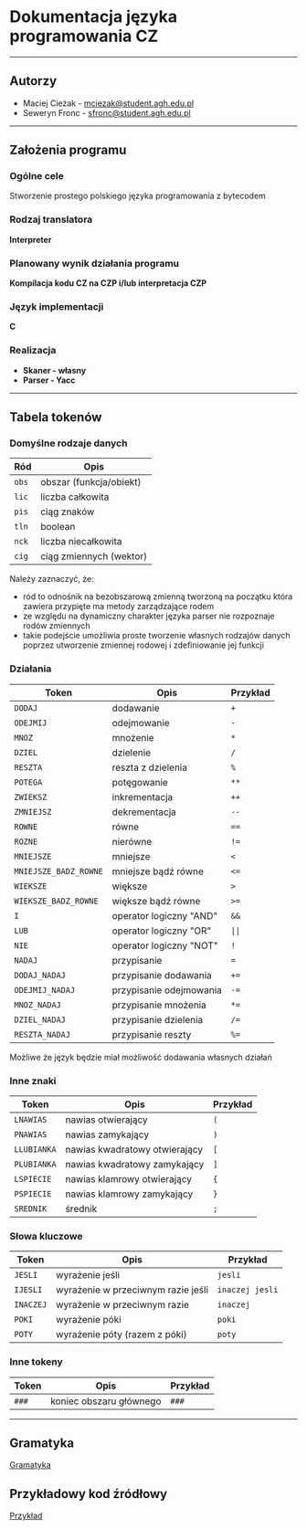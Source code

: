 # Dokumentacja języka programowania CZ

---

## Autorzy

- Maciej Cieżak - mciezak@student.agh.edu.pl
- Seweryn Fronc - sfronc@student.agh.edu.pl

---

## Założenia programu

### Ogólne cele

Stworzenie prostego polskiego języka programowania z bytecodem

### Rodzaj translatora

**Interpreter**

### Planowany wynik działania programu

**Kompilacja kodu CZ na CZP i/lub interpretacja CZP**

### Język implementacji

**C**

### Realizacja

- **Skaner - własny**
- **Parser - Yacc**

---

## Tabela tokenów

### Domyślne rodzaje danych

| Ród           | Opis                     |
|---------------|--------------------------|
| `obs`         | obszar (funkcja/obiekt)  |
| `lic`         | liczba całkowita         |
| `pis`         | ciąg znaków              |
| `tln`         | boolean                  |
| `nck`         | liczba niecałkowita      |
| `cig`         | ciąg zmiennych (wektor)  |

Należy zaznaczyć, że:
- ród to odnośnik na bezobszarową zmienną tworzoną na początku która zawiera przypięte ma metody zarządzające rodem
- ze względu na dynamiczny charakter języka parser nie rozpoznaje rodów zmiennych
- takie podejście umożliwia proste tworzenie własnych rodzajów danych poprzez utworzenie zmiennej rodowej i zdefiniowanie jej funkcji


### Działania

| Token                 | Opis                    | Przykład |
|-----------------------|-------------------------|----------|
| `DODAJ`               | dodawanie               | `+`      |
| `ODEJMIJ`             | odejmowanie             | `-`      |
| `MNOZ`                | mnożenie                | `*`      |
| `DZIEL`               | dzielenie               | `/`      |
| `RESZTA`              | reszta z dzielenia      | `%`      |
| `POTEGA`              | potęgowanie             | `**`     |
| `ZWIEKSZ`             | inkrementacja           | `++`     |
| `ZMNIEJSZ`            | dekrementacja           | `--`     |
| `ROWNE`               | równe                   | `==`     |
| `ROZNE`               | nierówne                | `!=`     |
| `MNIEJSZE`            | mniejsze                | `<`      |
| `MNIEJSZE_BADZ_ROWNE` | mniejsze bądź równe     | `<=`     |
| `WIEKSZE`             | większe                 | `>`      |
| `WIEKSZE_BADZ_ROWNE`  | większe bądź równe      | `>=`     |
| `I`                   | operator logiczny "AND" | `&&`     |
| `LUB`                 | operator logiczny "OR"  | `\|\|`   |
| `NIE`                 | operator logiczny "NOT" | `!`      |
| `NADAJ`               | przypisanie             | `=`      |
| `DODAJ_NADAJ`         | przypisanie dodawania   | `+=`     |
| `ODEJMIJ_NADAJ`       | przypisanie odejmowania | `-=`     |
| `MNOZ_NADAJ`          | przypisanie mnożenia    | `*=`     |
| `DZIEL_NADAJ`         | przypisanie dzielenia   | `/=`     |
| `RESZTA_NADAJ`        | przypisanie reszty      | `%=`     |

Możliwe że język będzie miał możliwość dodawania własnych działań


### Inne znaki

| Token           | Opis                          | Przykład |
|-----------------|-------------------------------|----------|
| `LNAWIAS`       | nawias otwierający            | `(`      |
| `PNAWIAS`       | nawias zamykający             | `)`      |
| `LLUBIANKA`     | nawias kwadratowy otwierający | `[`      |
| `PLUBIANKA`     | nawias kwadratowy zamykający  | `]`      |
| `LSPIECIE`      | nawias klamrowy otwierający   | `{`      |
| `PSPIECIE`      | nawias klamrowy zamykający    | `}`      |
| `SREDNIK`       | średnik                       | `;`      |


### Słowa kluczowe

| Token          | Opis                              | Przykład       |
|----------------|-----------------------------------|----------------|
| `JESLI`        | wyrażenie jeśli                   | `jesli`        |
| `IJESLI`       | wyrażenie w przeciwnym razie jeśli| `inaczej jesli`|
| `INACZEJ`      | wyrażenie w przeciwnym razie      | `inaczej`      |
| `POKI`         | wyrażenie póki                    | `poki`         |
| `POTY`         | wyrażenie póty (razem z póki)     | `poty`         |


### Inne tokeny

| Token        | Opis                    | Przykład                 |
|--------------|-------------------------|--------------------------|
| `###`        | koniec obszaru głównego | `###`                    |

---

## Gramatyka

[Gramatyka](./drzewiarz.y)

## Przykładowy kod źródłowy

[Przykład](./przyklad.cz)